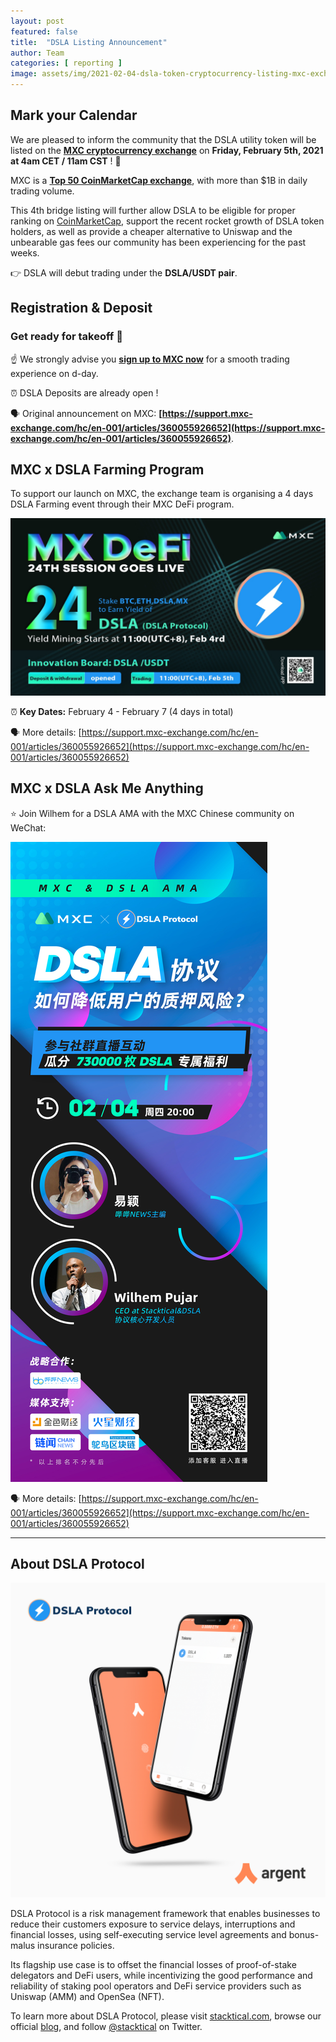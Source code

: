```yaml
---
layout: post
featured: false
title:  "DSLA Listing Announcement"
author: Team
categories: [ reporting ]
image: assets/img/2021-02-04-dsla-token-cryptocurrency-listing-mxc-exchange-february-5-2021-fintech-legaltech-insurtech-defi_.jpg
---
```


## Mark your Calendar

We are pleased to inform the community that the DSLA utility token will be listed on the **[MXC cryptocurrency exchange](https://www.mxc.com/)** on **Friday, February 5th, 2021 at 4am CET / 11am CST** ! 🎉

MXC is a **[Top 50 CoinMarketCap exchange](https://coinmarketcap.com/rankings/exchanges/)**, with more than $1B in daily trading volume. 

This 4th bridge listing will further allow DSLA to be eligible for proper ranking on [CoinMarketCap](https://coinmarketcap.com/currencies/dsla-protocol/), support the recent rocket growth of DSLA token holders, as well as provide a cheaper alternative to Uniswap and the unbearable gas fees our community has been experiencing for the past weeks.

👉 DSLA will debut trading under the **DSLA/USDT pair**.

## Registration & Deposit
### Get ready for takeoff 🚀

☝️ We strongly advise you **[sign up to MXC now](https://mxc.com)** for a smooth trading experience on d-day.

⏰ DSLA Deposits are already open !

🗣 Original announcement on MXC: **[https://support.mxc-exchange.com/hc/en-001/articles/360055926652](https://support.mxc-exchange.com/hc/en-001/articles/360055926652)**.

## MXC x DSLA Farming Program

To support our launch on MXC, the exchange team is organising a 4 days DSLA Farming event through their MXC DeFi program.

[![MXC DeFi farming starring DSLA](/assets/img/2021-02-04-dsla-token-cryptocurrency-listing-mxc-exchange-february-5-2021-fintech-legaltech-insurtech-defi_mining-program.jpg)](https://support.mxc-exchange.com/hc/en-001/articles/360055926652)

⏰ **Key Dates:** February 4 - February 7 (4 days in total)

🗣 More details: [https://support.mxc-exchange.com/hc/en-001/articles/360055926652](https://support.mxc-exchange.com/hc/en-001/articles/360055926652)

## MXC x DSLA Ask Me Anything

⭐️ Join Wilhem for a DSLA AMA with the MXC Chinese community on WeChat:

[![MXC DeFi farming starring DSLA](/assets/img/2021-02-04-dsla-token-cryptocurrency-listing-mxc-exchange-february-5-2021-fintech-legaltech-insurtech-defi_ama.jpg)](https://support.mxc-exchange.com/hc/en-001/articles/360055926652)

🗣 More details: [https://support.mxc-exchange.com/hc/en-001/articles/360055926652](https://support.mxc-exchange.com/hc/en-001/articles/360055926652)

___


## About DSLA Protocol

[![DSLA Token, now on Argent wallet](/assets/img/2020-08-26-dsla-token-available-on-Argent-keyless-wallet-screenshot.jpg)](https://stacktical.com)

DSLA Protocol is a risk management framework that enables businesses to reduce their customers exposure to service delays, interruptions and financial losses, using self-executing service level agreements and bonus-malus insurance policies.

Its flagship use case is to offset the financial losses of proof-of-stake delegators and DeFi users, while incentivizing the good performance and reliability of staking pool operators and DeFi service providers such as Uniswap (AMM) and OpenSea (NFT).

To learn more about DSLA Protocol, please visit [stacktical.com](https://stacktical.com), browse our official [blog](https://blog.stacktical.com), and follow [@stacktical](https://twitter.com/Stacktical) on Twitter.
